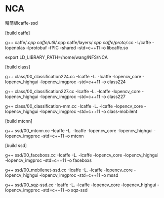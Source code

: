 # NCA

精简版caffe-ssd



[build caffe]

g++ caffe/*.cpp caffe/util/*.cpp caffe/layers/*.cpp caffe/proto/*.cc -I./caffe -lopenblas -lprotobuf -fPIC -shared -std=c++11 -o libcaffe.so

export LD_LIBRARY_PATH=/home/wang/NFS/NCA




[build class]

g++ class/00_classification224.cc -Icaffe -L. -lcaffe -lopencv_core -lopencv_highgui -lopencv_imgproc -std=c++11 -o class224

g++ class/00_classification227.cc -Icaffe -L. -lcaffe -lopencv_core -lopencv_highgui -lopencv_imgproc -std=c++11 -o class227

g++ class/00_classification-mm.cc -Icaffe -L. -lcaffe -lopencv_core -lopencv_highgui -lopencv_imgproc -std=c++11 -o class-mobilent



[build mtcnn]

g++ ssd/00_mtcnn.cc -Icaffe -L. -lcaffe -lopencv_core -lopencv_highgui -lopencv_imgproc -std=c++11 -o mtcnn




[build ssd]

g++ ssd/00_faceboxs.cc -Icaffe -L. -lcaffe -lopencv_core -lopencv_highgui -lopencv_imgproc -std=c++11 -o faceboxs

g++ ssd/00_mobilenet-ssd.cc -Icaffe -L. -lcaffe -lopencv_core -lopencv_highgui -lopencv_imgproc -std=c++11 -o mssd

g++ ssd/00_sqz-ssd.cc -Icaffe -L. -lcaffe -lopencv_core -lopencv_highgui -lopencv_imgproc -std=c++11 -o sqz-ssd
